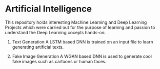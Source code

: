 # Artificial Intelligence

This repository holds interesting Machine Learning and Deep Learning Projects which were carried out for the purpose of 
learning and passion to understand the Deep Learning cocepts hands-on.

1. Text Generation
   A LSTM based DNN is trained on an input file to learn generating artificial texts.
   
2. Fake Image Generation
   A WGAN based DNN is used to generate cool fake images such as cartoons or human faces.
   

